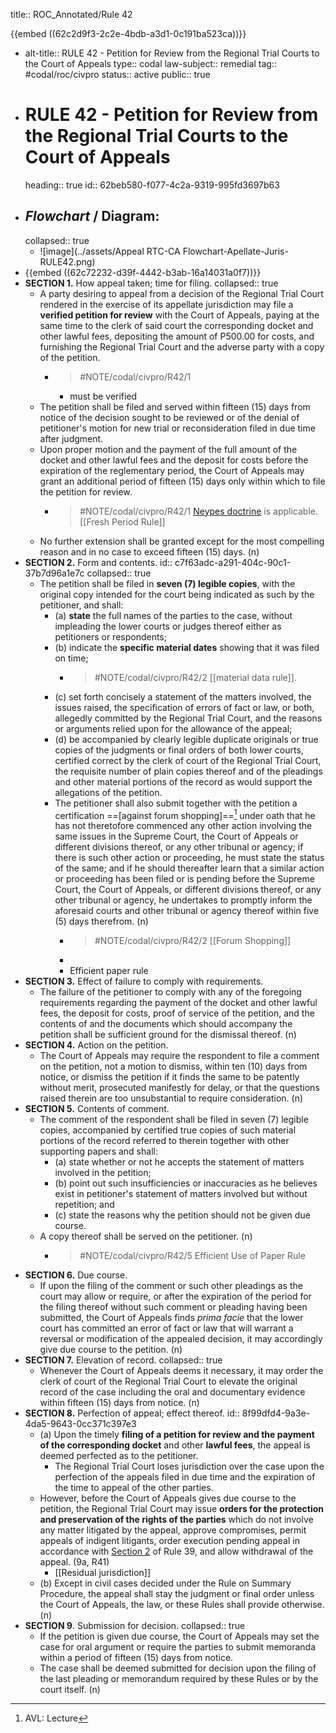 title:: ROC_Annotated/Rule 42

{{embed ((62c2d9f3-2c2e-4bdb-a3d1-0c191ba523ca))}}

- alt-title:: RULE 42 - Petition for Review from the Regional Trial Courts to the Court of Appeals
  type:: codal
  law-subject:: remedial
  tag:: #codal/roc/civpro
  status:: active
public:: true
- # RULE 42 - Petition for Review from the Regional Trial Courts to the Court of Appeals
  heading:: true
  id:: 62beb580-f077-4c2a-9319-995fd3697b63
- ## _Flowchart_ / Diagram:
  collapsed:: true
	- ![image](../assets/Appeal RTC-CA Flowchart-Apellate-Juris-RULE42.png)
- {{embed ((62c72232-d39f-4442-b3ab-16a14031a0f7))}}
- **SECTION 1.** How appeal taken; time for filing.
  collapsed:: true
	- A party desiring to appeal from a decision of the Regional Trial Court rendered in the exercise of its appellate jurisdiction may file a **verified petition for review** with the Court of Appeals, paying at the same time to the clerk of said court the corresponding docket and other lawful fees, depositing the amount of P500.00 for costs, and furnishing the Regional Trial Court and the adverse party with a copy of the petition.
		- > #NOTE/codal/civpro/R42/1
			- must be verified
	- The petition shall be filed and served within fifteen (15) days from notice of the decision sought to be reviewed or of the denial of petitioner's motion for new trial or reconsideration filed in due time after judgment.
	- Upon proper motion and the payment of the full amount of the docket and other lawful fees and the deposit for costs before the expiration of the reglementary period, the Court of Appeals may grant an additional period of fifteen (15) days only within which to file the petition for review.
		- > #NOTE/codal/civpro/R42/1 [Neypes doctrine](logseq://graph/OBSIDIAN?page=Fresh%20Period%20Rule) is applicable. [[Fresh Period Rule]]
	- No further extension shall be granted except for the most compelling reason and in no case to exceed fifteen (15) days. (n)
- **SECTION 2.** Form and contents.
  id:: c7f63adc-a291-404c-90c1-37b7d96a1e7c
  collapsed:: true
	- The petition shall be filed in **seven (7) legible copies**, with the original copy intended for the court being indicated as such by the petitioner, and shall:
		- (a) **state** the full names of the parties to the case, without impleading the lower courts or judges thereof either as petitioners or respondents;
		- (b) indicate the **specific material dates** showing that it was filed on time;
			- > #NOTE/codal/civpro/R42/2 [[material data rule]].
		- (c) set forth concisely a statement of the matters involved, the issues raised, the specification of errors of fact or law, or both, allegedly committed by the Regional Trial Court, and the reasons or arguments relied upon for the allowance of the appeal;
		- (d) be accompanied by clearly legible duplicate originals or true copies of the judgments or final orders of both lower courts, certified correct by the clerk of court of the Regional Trial Court, the requisite number of plain copies thereof and of the pleadings and other material portions of the record as would support the allegations of the petition.
		- The petitioner shall also submit together with the petition a certification ==[against forum shopping]==[^1] under oath that he has not theretofore commenced any other action involving the same issues in the Supreme Court, the Court of Appeals or different divisions thereof, or any other tribunal or agency; if there is such other action or proceeding, he must state the status of the same; and if he should thereafter learn that a similar action or proceeding has been filed or is pending before the Supreme Court, the Court of Appeals, or different divisions thereof, or any other tribunal or agency, he undertakes to promptly inform the aforesaid courts and other tribunal or agency thereof within five (5) days therefrom. (n)
			- > #NOTE/codal/civpro/R42/2 [[Forum Shopping]]
			- [^1]: AVL: Lecture
			- Efficient paper rule
- **SECTION 3.** Effect of failure to comply with requirements.
	- The failure of the petitioner to comply with any of the foregoing requirements regarding the payment of the docket and other lawful fees, the deposit for costs, proof of service of the petition, and the contents of and the documents which should accompany the petition shall be sufficient ground for the dismissal thereof. (n)
- **SECTION 4.** Action on the petition.
	- The Court of Appeals may require the respondent to file a comment on the petition, not a motion to dismiss, within ten (10) days from notice, or dismiss the petition if it finds the same to be patently without merit, prosecuted manifestly for delay, or that the questions raised therein are too unsubstantial to require consideration. (n)
- **SECTION 5.** Contents of comment.
	- The comment of the respondent shall be filed in seven (7) legible copies, accompanied by certified true copies of such material portions of the record referred to therein together with other supporting papers and shall:
		- (a) state whether or not he accepts the statement of matters involved in the petition;
		- (b) point out such insufficiencies or inaccuracies as he believes exist in petitioner's statement of matters involved but without repetition; and
		- (c) state the reasons why the petition should not be given due course.
	- A copy thereof shall be served on the petitioner. (n)
		- > #NOTE/codal/civpro/R42/5 Efficient Use of Paper Rule
- **SECTION 6.** Due course.
	- If upon the filing of the comment or such other pleadings as the court may allow or require, or after the expiration of the period for the filing thereof without such comment or pleading having been submitted, the Court of Appeals finds *prima facie* that the lower court has committed an error of fact or law that will warrant a reversal or modification of the appealed decision, it may accordingly give due course to the petition. (n)
- **SECTION 7.** Elevation of record.
  collapsed:: true
	- Whenever the Court of Appeals deems it necessary, it may order the clerk of court of the Regional Trial Court to elevate the original record of the case including the oral and documentary evidence within fifteen (15) days from notice. (n)
- **SECTION 8.** Perfection of appeal; effect thereof.
  id:: 8f99dfd4-9a3e-4da5-9643-0cc371c397e3
	- (a) Upon the timely **filing of a petition for review and the payment of the corresponding docket** and other **lawful fees**, the appeal is deemed perfected as to the petitioner.
		- The Regional Trial Court loses jurisdiction over the case upon the perfection of the appeals filed in due time and the expiration of the time to appeal of the other parties.
	- However, before the Court of Appeals gives due course to the petition, the Regional Trial Court may issue **orders for the protection and preservation of the rights of the parties** which do not involve any matter litigated by the appeal, approve compromises, permit appeals of indigent litigants, order execution pending appeal in accordance with [Section 2](logseq://graph/OBSIDIAN?block-id=62bbdbd6-6b85-4061-a680-f89285f19f50) of Rule 39, and allow withdrawal of the appeal. (9a, R41)
		- [[Residual jurisdiction]]
	- (b) Except in civil cases decided under the Rule on Summary Procedure, the appeal shall stay the judgment or final order unless the Court of Appeals, the law, or these Rules shall provide otherwise. (n)
- **SECTION 9**. Submission for decision.
  collapsed:: true
	- If the petition is given due course, the Court of Appeals may set the case for oral argument or require the parties to submit memoranda within a period of fifteen (15) days from notice.
	- The case shall be deemed submitted for decision upon the filing of the last pleading or memorandum required by these Rules or by the court itself. (n)